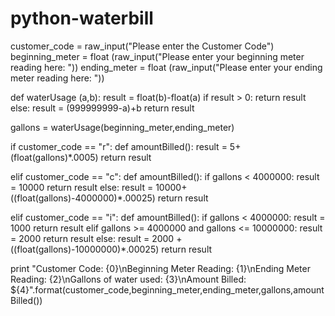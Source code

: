 # python-waterbill
customer_code = raw_input("Please enter the Customer Code")
beginning_meter = float (raw_input("Please enter your beginning meter reading here: "))
ending_meter = float (raw_input("Please enter your ending meter reading here: "))

def waterUsage (a,b):
	result = float(b)-float(a)
	if result > 0:
		return result 
	else:
		result = (999999999-a)+b
		return result 	

gallons = waterUsage(beginning_meter,ending_meter)

if customer_code == "r":
	def amountBilled():
		result = 5+(float(gallons)*.0005)
		return result
		
elif customer_code == "c":
	def amountBilled():
		if gallons < 4000000:
			result = 10000
			return result
		else: 
			result = 10000+((float(gallons)-4000000)*.00025)
			return result

elif customer_code == "i":
	def amountBilled():
		if gallons < 4000000:
			result = 1000
			return result
		elif gallons >= 4000000 and gallons <= 10000000:
			result = 2000
			return result
		else:
			result = 2000 +((float(gallons)-10000000)*.00025)
			return result

print "Customer Code: {0}\nBeginning Meter Reading: {1}\nEnding Meter Reading: {2}\nGallons of water used: {3}\nAmount Billed: ${4}".format(customer_code,beginning_meter,ending_meter,gallons,amountBilled())
